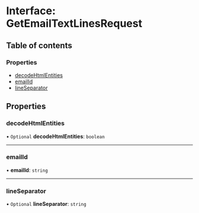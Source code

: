 # Interface: GetEmailTextLinesRequest

## Table of contents

### Properties

- [decodeHtmlEntities](GetEmailTextLinesRequest.md#decodehtmlentities)
- [emailId](GetEmailTextLinesRequest.md#emailid)
- [lineSeparator](GetEmailTextLinesRequest.md#lineseparator)

## Properties

### <a id="decodehtmlentities" name="decodehtmlentities"></a> decodeHtmlEntities

• `Optional` **decodeHtmlEntities**: `boolean`

___

### <a id="emailid" name="emailid"></a> emailId

• **emailId**: `string`

___

### <a id="lineseparator" name="lineseparator"></a> lineSeparator

• `Optional` **lineSeparator**: `string`

